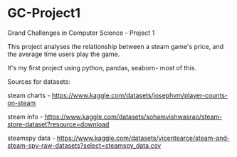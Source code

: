 # GC-Project1
Grand Challenges in Computer Science - Project 1

This project analyses the relationship between a steam game's price, and the average time users play the game.

It's my first project using python, pandas, seaborn- most of this. 

Sources for datasets:

steam charts - https://www.kaggle.com/datasets/josephvm/player-counts-on-steam

steam info -  https://www.kaggle.com/datasets/sohamvishwasrao/steam-store-dataset?resource=download

steamspy data - https://www.kaggle.com/datasets/vicentearce/steam-and-steam-spy-raw-datasets?select=steamspy_data.csv
